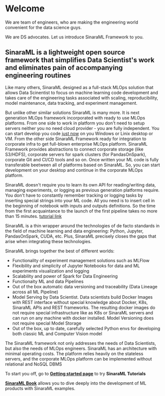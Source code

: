 # Welcome
We are team of engineers, who are making the engineering world convenient for the data science guys.

We are DS advocates. Let us introduce SinaraML Framework to you.

## SinaraML is a lightweight open source framework that simplifies Data Scientist's work and eliminates pain of accompanying engineering routines

Like many others, SinaraML designed as a full-stack MLOps solution that allows Data Scinentist to focus on machine learning code development and takes care of the engineering tasks associated with scaling, reproducibility, model maintenance, data tracking, and experiment management.

But unlike other similar solutions SinaraML is many more. It is next generation MLOps framework incorporated with ready to use MLOps platforms. From one side to work in platform you don't need to setup servers neither you no need cloud provider - you are fully independent. You can start develop you code [just now]() on you Windows or Linix desktop or VM. From the other side SinaraML Framework ready for integration to corporate infra to get full-blown enterprise MLOps platform. SinaraML Framework provides abstractions to connect corporate storage (like S3/HDFS), corporate servers for spark clusters (for PandasOnSpark), corporate Git and CI/СD tools and so on. Once written your ML code is fully transferable beetween all of platforms based on SinaraML. So, you can start development on your desktop and continue in the corporate MLOps platform.

SinaraML doesn't require you to learn its own API for reading/writing data, managing experiments, or logging as previous generation platforms require. You don't have to constantly remember tracking or logging tasks by inserting special strings into your ML code. All you need is to insert cell in the beginning of notebook with inputs and outputs definitions. So the time from the first acquaintance to the launch of the first pipeline takes no more than 15 minutes. [tutorial link]()

SinaraML is a thin wrapper around the technologies of de facto standards in the field of machine learning and data engineering: Python, Jupyter, PandasOnSpark, CUDA, etc. Plus, SinaraML precisely closes the gaps that arise when integrating these technologies. 

SinaraML brings together the best of different worlds:

- Functionality of experiment management solutions such as MLFlow
- Flexibility and simplicity of Jupyter Notebooks for data and ML experiments visualization and logging
- Scalability and power of Spark for Data Engineering
- Functionaity ML and data Pipelines
- Out of the box automatic data versioning and traceability (Data Lineage across all ML Pipeline)
- Model Serving by Data Scientist. Data scientists build Docker Images with REST interface without special knowledge about Docker, K8s, SinaraML APIs and REST frameworks. The resulting docker images do not require special infrastructure like as K8s or SinaraML servers and can run on any machine with docker installed. Model Versioning does not require special Model Storage
- Out of the box, up to date, carefully selected Python envs for developing both classic ML and Computer Vision model 

The SinaraML framework not only addresses the needs of Data Scientists, but also the needs of MLOps engineers. SinaraML has an architecture with minimal operating costs. The platform relies heavily on the stateless servers, and the corporate MLOps platform can be implemented without relational and NoSQL DBMS


To start you off, go to [**Getting started page**](https://github.com/4-DS/sinara-tutorials/wiki/Getting-started) to try **SinaraML Tutorials**

[**SinaraML Book**](https://sinara-definitive-guide.readthedocs.io/en/latest/) allows you to dive deeply into the development of ML products with SinaraML examples.
